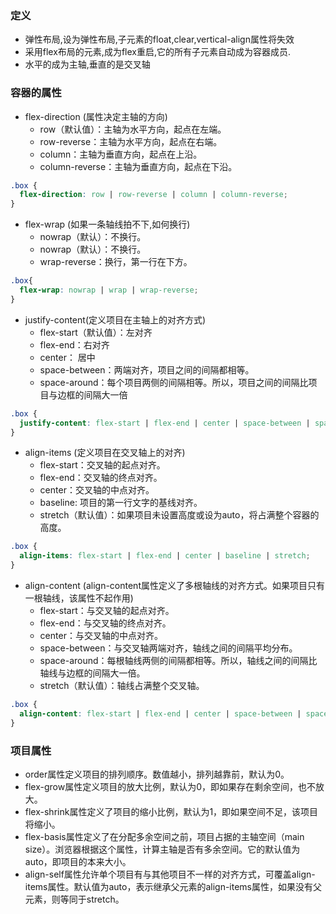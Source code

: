 ### 定义
+ 弹性布局,设为弹性布局,子元素的float,clear,vertical-align属性将失效
+ 采用flex布局的元素,成为flex重启,它的所有子元素自动成为容器成员.
+ 水平的成为主轴,垂直的是交叉轴
### 容器的属性
+ flex-direction (属性决定主轴的方向)
    + row（默认值）：主轴为水平方向，起点在左端。
    + row-reverse：主轴为水平方向，起点在右端。
    + column：主轴为垂直方向，起点在上沿。
    + column-reverse：主轴为垂直方向，起点在下沿。
```css
.box {
  flex-direction: row | row-reverse | column | column-reverse;
}
```
+ flex-wrap (如果一条轴线拍不下,如何换行)
    + nowrap（默认）：不换行。
    + nowrap（默认）：不换行。
    + wrap-reverse：换行，第一行在下方。
```css
.box{
  flex-wrap: nowrap | wrap | wrap-reverse;
}
```
+ justify-content(定义项目在主轴上的对齐方式)
    + flex-start（默认值）：左对齐
    + flex-end：右对齐
    + center： 居中
    + space-between：两端对齐，项目之间的间隔都相等。
    + space-around：每个项目两侧的间隔相等。所以，项目之间的间隔比项目与边框的间隔大一倍
```css
.box {
  justify-content: flex-start | flex-end | center | space-between | space-around;
}
```
+ align-items (定义项目在交叉轴上的对齐)
  + flex-start：交叉轴的起点对齐。
  + flex-end：交叉轴的终点对齐。
  + center：交叉轴的中点对齐。
  + baseline: 项目的第一行文字的基线对齐。
  + stretch（默认值）：如果项目未设置高度或设为auto，将占满整个容器的高度。
```css
.box {
  align-items: flex-start | flex-end | center | baseline | stretch;
}
```
+ align-content (align-content属性定义了多根轴线的对齐方式。如果项目只有一根轴线，该属性不起作用)
  + flex-start：与交叉轴的起点对齐。
  + flex-end：与交叉轴的终点对齐。
  + center：与交叉轴的中点对齐。
  + space-between：与交叉轴两端对齐，轴线之间的间隔平均分布。
  + space-around：每根轴线两侧的间隔都相等。所以，轴线之间的间隔比轴线与边框的间隔大一倍。
  + stretch（默认值）：轴线占满整个交叉轴。
```css
.box {
  align-content: flex-start | flex-end | center | space-between | space-around | stretch;
}
```
### 项目属性
+ order属性定义项目的排列顺序。数值越小，排列越靠前，默认为0。
+ flex-grow属性定义项目的放大比例，默认为0，即如果存在剩余空间，也不放大。
+ flex-shrink属性定义了项目的缩小比例，默认为1，即如果空间不足，该项目将缩小。
+ flex-basis属性定义了在分配多余空间之前，项目占据的主轴空间（main size）。浏览器根据这个属性，计算主轴是否有多余空间。它的默认值为auto，即项目的本来大小。
+ align-self属性允许单个项目有与其他项目不一样的对齐方式，可覆盖align-items属性。默认值为auto，表示继承父元素的align-items属性，如果没有父元素，则等同于stretch。

